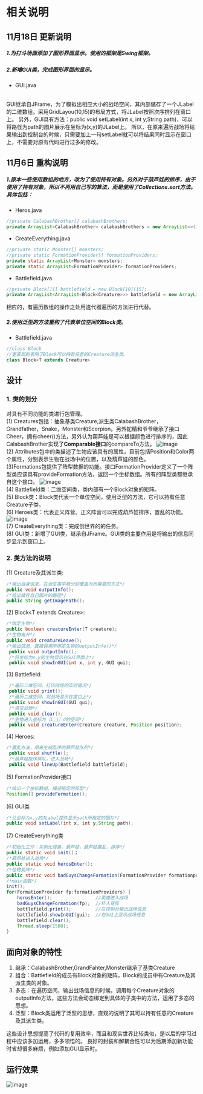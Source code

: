 # 相关说明
## 11月18日 更新说明
##### 1.为打斗场面添加了图形界面显示。使用的框架是Swing框架。
##### 2.新增GUI类，完成图形界面的显示。
+ GUI.java
<br>
GUI继承自JFrame，为了模拟出相应大小的战场空间，其内部储存了一个JLabel的二维数组。采用GridLayou(10,15)的布局方式，将JLabel按照次序排列在窗口上。
另外，GUI具有方法：public void setLabel(int x, int y,String path)，可以将路径为path的图片展示在坐标为(x,y)的JLabel上。
所以，在原来遍历战场将结果输出到控制台的时候，只需要加上一句setLabel就可以将结果同时显示在窗口上，不需要对原有代码进行过多的修改。

## 11月6日  重构说明
##### 1.原本一些使用数组的地方，改为了使用持有对象。另外对于葫芦娃的排序，由于使用了持有对象，所以不再用自己写的算法，而是使用了**Collections.sort**方法。具体包括：
+ Heros.java
```java
//private CalabashBrother[] calabashBrothers;
private ArrayList<CalabashBrother> calabashBrothers = new ArrayList<>();
```
+ CreateEverything.java
```java
//private static Monster[] monsters;
//private static FormationProvider[] formationProviders;
private static ArrayList<Monster> monsters;
private static ArrayList<FormationProvider> formationProviders;
```
+ Battlefield.java
```java
//private Block[][] battlefield = new Block[10][15];
private ArrayList<ArrayList<Block<Creature>>> battlefield = new ArrayList<>();
```

相应的，有遍历数组的操作之处用迭代器遍历的方法进行代替。

##### 2.使用泛型的方法重构了代表单位空间的Block类。  
+ Battlefield.java
```java
//class Block
//更直观的表明了Block可以持有任意的Creature派生类。
class Block<T extends Creature>
```

## 设计
### 1. 类的划分
对具有不同功能的类进行包管理。<br>
(1) Creatures包括：抽象基类Creature,派生类CalabashBrother，Grandfather，Snake，Monster和Scorpion。另外蛇精和爷爷继承了接口Cheer，拥有cheer()方法，另外认为葫芦娃是可以根据颜色进行排序的，因此CalabashBrother实现了**Comparable接口**的compareTo方法。
![image](https://github.com/czhnju161220026/image/blob/master/res3class.png?raw=true)
<br>
(2) Attributes包中的类描述了生物应该具有的属性，目前包括Position和Color两个属性，分别表示生物在战场中的位置，以及葫芦娃的颜色。
<br>
(3)Formations包提供了阵型数据的功能。接口FormationProvider定义了一个阵型类应该具有provideFormation方法，返回一个坐标数组。所有的阵型类都继承自这个接口。
![image](https://github.com/czhnju161220026/image/blob/master/res3class2.png?raw=true)
<br>
(4) Battlefield类：二维空间类，类内部有一个Block对象的矩阵。
<br>
(5) Block类：Block类代表一个单位空间，使用泛型的方法，它可以持有任意Creature子类。
<br>
(6) Heroes类：代表正义阵营。正义阵营可以完成葫芦娃排序，置乱的功能。
![image](https://github.com/czhnju161220026/image/blob/master/res3class3.png?raw=true)
<br>
(7) CreateEverything类：完成创世界的的任务。
<br>
(8) GUI类：新增了GUI类，继承自JFrame。GUI类的主要作用是将输出的信息同步显示到窗口上。


### 2. 类方法的说明

(1) Creature及其派生类:
``` java  
/*输出自身信息，在派生类中被分别覆盖为所需要的方法*/
public void outputInfo(); 
/*给出储存自己图片的路径*/
public String getImagePath();
```
(2) Block&lt;T extends Creature&gt;:
``` java
/*绑定生物*/
public boolean creatureEnter(T creature);
/*生物离开*/
public void creatureLeave();
/*输出信息，直接调用所绑定生物的outputInfo()*/
 public void outputInfo();
 /*将坐标为x,y的生物显示在GUI界面上*/
 public void showInGUI(int x, int y, GUI gui);
```

(3) Battlefield:
``` java
 /*遍历二维空间，打印战场的实时情况*/
 public void print();
 /*遍历二维空间，将战场显示在窗口上*/
 public void showInGUI(GUI gui);
 /*清空战场*/
 public void clear();
 /*生物进入坐标为（i,j）d的空间*/
 public void creatureEnter(Creature creature, Position position);

```

(4) Heroes:
``` java
/*置乱方法，用来生成乱序的葫芦娃队列*/
 public void shuffle();
 /*葫芦娃按序排队，进入战场*/
 public void lineUp(Battlefield battlefield);
```

(5) FormationProvider接口
``` java
/*给出一个坐标数组，描述指定的阵型*/
Position[] provideFormation();
```
(6) GUI类
``` java
/*让坐标为x,y的JLabel控件显示path所指定的图片*/
public void setLabel(int x, int y,String path);
```

(7) CreateEverything类
``` java
/*初始化工作：实例化怪兽，葫芦娃，葫芦娃置乱，排序*/
public static void init()；
/*葫芦娃进入战场*/
public static void herosEnter();
/*怪物变阵*/
public static void badGuysChangeFormation(FormationProvider formationprovider);
/*main函数*/
init();
for(FormationProvider fp:formationProviders) {
    herosEnter();                //英雄进入战场
    badGuysChangeFormation(fp);  //坏人变阵
    battlefield.print();         //在控制台输出战场信息
    battlefield.showInGUI(gui);  //在GUI上显示战场信息
    battlefield.clear();         
    Thread.sleep(1500);
}
```




## 面向对象的特性
1. 继承：CalabashBrother,GrandFahter,Monster继承了基类Creature
2. 组合：Battlefield的成员有Block对象的矩阵，Block的成员中有Creature及其派生类的对象。
3. 多态：在遍历空间，输出战场信息的时候，调用每个Creature对象的outputInfo方法，这些方法会动态绑定到具体的子类中的方法，运用了多态的思想。
4. 泛型：Block类运用了泛型的思想，直观的说明了其可以持有任意的Creature及其派生类。

这些设计思想提高了代码的复用效率，而且和现实世界比较类似，是以后的学习过程中应该多加运用，多多领悟的。
良好的封装和解耦合性可以为后期添加新功能时省却很多麻烦，例如添加GUI显示时。

## 运行效果

![image](https://github.com/czhnju161220026/image/blob/master/res3v3.png?raw=true)




